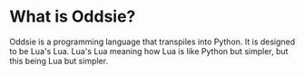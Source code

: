 # What is Oddsie?
Oddsie is a programming language that transpiles into Python. It is designed to be Lua's Lua. Lua's Lua meaning how Lua is like Python but simpler, but this being Lua but simpler.
